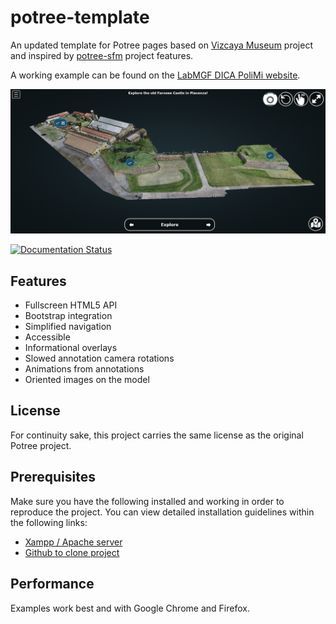 # potree-template

An updated template for Potree pages based on [Vizcaya Museum](https://github.com/VizcayaMuseum/Kiosk) project and inspired by [potree-sfm](https://github.com/hokiespurs/potree-sfm) project features.

A working example can be found on the [LabMGF DICA PoliMi website](https://labmgf.dica.polimi.it/pujob/potree-template/).

![ Home page of the Potree based platform](./screenshots/home.png "Homepage of the Potree based platform of the Farnese Castel in Piacenza (Italy)")

[![Documentation Status](https://readthedocs.org/projects/potree-chtemplate/badge/?version=latest)](https://potree-chtemplate.readthedocs.io/en/latest/?badge=latest)

## **Features**
- Fullscreen HTML5 API
- Bootstrap integration
- Simplified navigation
- Accessible
- Informational overlays
- Slowed annotation camera rotations
- Animations from annotations
- Oriented images on the model

## **License**
For continuity sake, this project carries the same license as the original Potree project.

## **Prerequisites**
Make sure you have the following installed and working in order to reproduce the project. You can view detailed installation guidelines within the following links:
* [Xampp / Apache server](https://www.apachefriends.org/index.html)
* [Github to clone project](https://git-scm.com/downloads)

## Performance
Examples work best and with Google Chrome and Firefox.

